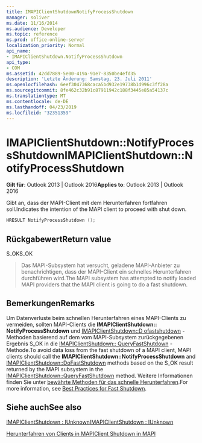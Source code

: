 ```yaml
---
title: IMAPIClientShutdownNotifyProcessShutdown
manager: soliver
ms.date: 11/16/2014
ms.audience: Developer
ms.topic: reference
ms.prod: office-online-server
localization_priority: Normal
api_name:
- IMAPIClientShutdown.NotifyProcessShutdown
api_type:
- COM
ms.assetid: 42dd7889-5e00-419a-91e7-8350be4efd35
description: 'Letzte Änderung: Samstag, 23. Juli 2011'
ms.openlocfilehash: 6eef3047368caca5bd932e19738b1d996c3ff28a
ms.sourcegitcommit: 8fe462c32b91c87911942c188f3445e85a54137c
ms.translationtype: MT
ms.contentlocale: de-DE
ms.lasthandoff: 04/23/2019
ms.locfileid: "32351359"
---
```

# <a name="imapiclientshutdownnotifyprocessshutdown"></a><span data-ttu-id="3595a-103">IMAPIClientShutdown::NotifyProcessShutdown</span><span class="sxs-lookup"><span data-stu-id="3595a-103">IMAPIClientShutdown::NotifyProcessShutdown</span></span>

  
  
<span data-ttu-id="3595a-104">**Gilt für**: Outlook 2013 | Outlook 2016</span><span class="sxs-lookup"><span data-stu-id="3595a-104">**Applies to**: Outlook 2013 | Outlook 2016</span></span> 
  
<span data-ttu-id="3595a-105">Gibt an, dass der MAPI-Client mit dem Herunterfahren fortfahren soll.</span><span class="sxs-lookup"><span data-stu-id="3595a-105">Indicates the intention of the MAPI client to proceed with shut down.</span></span>
  
```cpp
HRESULT NotifyProcessShutdown ();
```

## <a name="return-value"></a><span data-ttu-id="3595a-106">Rückgabewert</span><span class="sxs-lookup"><span data-stu-id="3595a-106">Return value</span></span>

<span data-ttu-id="3595a-107">S_OK</span><span class="sxs-lookup"><span data-stu-id="3595a-107">S_OK</span></span>
  
> <span data-ttu-id="3595a-108">Das MAPI-Subsystem hat versucht, geladene MAPI-Anbieter zu benachrichtigen, dass der MAPI-Client ein schnelles Herunterfahren durchführen wird.</span><span class="sxs-lookup"><span data-stu-id="3595a-108">The MAPI subsystem has attempted to notify loaded MAPI providers that the MAPI client is going to do a fast shutdown.</span></span>
    
## <a name="remarks"></a><span data-ttu-id="3595a-109">Bemerkungen</span><span class="sxs-lookup"><span data-stu-id="3595a-109">Remarks</span></span>

<span data-ttu-id="3595a-110">Um Datenverluste beim schnellen Herunterfahren eines MAPI-Clients zu vermeiden, sollten MAPI-Clients die **IMAPIClientShutdown:: NotifyProcessShutdown** und [IMAPIClientShutdown::D ofastshutdown](imapiclientshutdown-dofastshutdown.md) -Methoden basierend auf dem vom MAPI-Subsystem zurückgegebenen Ergebnis S_OK in die [IMAPIClientShutdown:: QueryFastShutdown](imapiclientshutdown-queryfastshutdown.md) -Methode.</span><span class="sxs-lookup"><span data-stu-id="3595a-110">To avoid data loss from the fast shutdown of a MAPI client, MAPI clients should call the **IMAPIClientShutdown::NotifyProcessShutdown** and [IMAPIClientShutdown::DoFastShutdown](imapiclientshutdown-dofastshutdown.md) methods based on the S_OK result returned by the MAPI subsystem in the [IMAPIClientShutdown::QueryFastShutdown](imapiclientshutdown-queryfastshutdown.md) method.</span></span> <span data-ttu-id="3595a-111">Weitere Informationen finden Sie unter [bewährte Methoden für das schnelle Herunterfahren](best-practices-for-fast-shutdown.md).</span><span class="sxs-lookup"><span data-stu-id="3595a-111">For more information, see [Best Practices for Fast Shutdown](best-practices-for-fast-shutdown.md).</span></span>
  
## <a name="see-also"></a><span data-ttu-id="3595a-112">Siehe auch</span><span class="sxs-lookup"><span data-stu-id="3595a-112">See also</span></span>



[<span data-ttu-id="3595a-113">IMAPIClientShutdown : IUnknown</span><span class="sxs-lookup"><span data-stu-id="3595a-113">IMAPIClientShutdown : IUnknown</span></span>](imapiclientshutdowniunknown.md)


[<span data-ttu-id="3595a-114">Herunterfahren von Clients in MAPI</span><span class="sxs-lookup"><span data-stu-id="3595a-114">Client Shutdown in MAPI</span></span>](client-shutdown-in-mapi.md)

